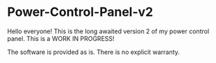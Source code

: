 # Power-Control-Panel-v2

Hello everyone! This is the long awaited version 2 of my power control panel. This is a WORK IN PROGRESS!

The software is provided as is. There is no explicit warranty. 
